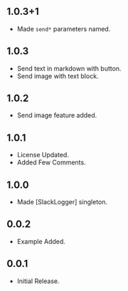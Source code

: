 ## 1.0.3+1

- Made `send*` parameters named.

## 1.0.3

- Send text in markdown with button.
- Send image with text block.

## 1.0.2

- Send image feature added.

## 1.0.1

- License Updated.
- Added Few Comments.

## 1.0.0

- Made [SlackLogger] singleton.

## 0.0.2

- Example Added.

## 0.0.1

- Initial Release.
